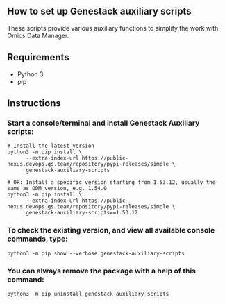 ## How to set up Genestack auxiliary scripts

These scripts provide various auxiliary functions to simplify the work with Omics Data Manager.

## Requirements

- Python 3
- pip

## Instructions

### Start a console/terminal and install Genestack Auxiliary scripts:

```shell
# Install the latest version
python3 -m pip install \
      --extra-index-url https://public-nexus.devops.gs.team/repository/pypi-releases/simple \
      genestack-auxiliary-scripts

# OR: Install a specific version starting from 1.53.12, usually the same as ODM version, e.g. 1.54.0
python3 -m pip install \
      --extra-index-url https://public-nexus.devops.gs.team/repository/pypi-releases/simple \
      genestack-auxiliary-scripts==1.53.12
```

### To check the existing version, and view all available console commands, type:

```shell
python3 -m pip show --verbose genestack-auxiliary-scripts
```

### You can always remove the package with a help of this command:

```shell
python3 -m pip uninstall genestack-auxiliary-scripts
```
